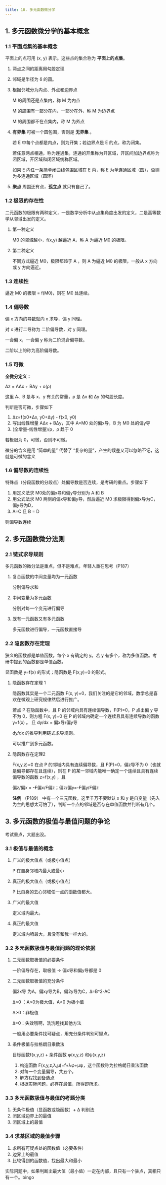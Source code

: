```yaml
---
title: 10. 多元函数微分学
---
```


## 1. 多元函数微分学的基本概念

### 1.1 平面点集的基本概念

平面上的点可用 (x, y) 表示。这些点的集合称为 **平面上的点集**。

1. 两点之间的距离用勾股定理

2. 邻域是半径为 δ 的圆。

3. 根据邻域分为内点、外点和边界点

   M 的周围还是点集内，称 M 为内点

   M 的周围有一部分在内，一部分在外，称 M 为边界点

   M 的周围都不在点集内，称 M 为外点

4. **有界集** 可被一个圆包围，否则是 **无界集** 。

   若 E 中每个点都是内点，则为开集；若边界点是 E 的点，称为闭集。

   若任意两点相通，称为连通集，连通的开集称为开区域，开区间加边界点称为闭区域，开区域和闭区域统称区域。

   如果 E 内任一条简单闭曲线包围区域在 E 内，称 E 为单连通区域（圆），否则为多连通区域（圆环）

5. **聚点** 周围还有点，**孤立点** 就只有自己了。

### 1.2 极限的存在性

二元函数的极限有两种定义，一是数学分析中从点集角度出发的定义，二是高等数学从邻域出发的定义。

1. 第一种定义

   M0 的邻域越小，f(x,y) 越逼近 A，称 A 为逼近 M0 的极限。

2. 第二种定义

   不同方式逼近 M0，极限都趋于 A ，则 A 为逼近 M0 的极限，一般从 x 方向或 y 方向逼近。

### 1.3 连续性

逼近 M0 的极限 = f(M0)，则在 M0 处连续。

### 1.4 偏导数

偏 x 方向的导数就向 x 求导，偏 y 同理。

对 x 进行二导称为 二阶偏导数，对 y 同理。

一会偏 x，一会偏 y 称为二阶混合偏导数。

二阶以上的称为高阶偏导数。

### 1.5 可微

**全微分定义：**

Δz = AΔx + BΔy + o(ρ)

这里 A、B 是与 x、y 有关的常量，ρ 是 Δx 和 Δy 的勾股长度。

判断是否可微，步骤如下

1. Δz=f(x0+Δx, y0+Δy) - f(x0, y0)
2. 写出线性增量 AΔx + BΔy，其中 A=M0 处的偏x导，B 为 M0 处的偏y导
3. (全增量-线性增量)/ρ，ρ 趋于 0

若极限为 0，可微，否则不可微。

微分的含义是用 “简单的量” 代替了 “复杂的量”，产生的误差又可以忽略不记，这就是可微的含义

### 1.6 偏导数的连续性

特殊点（分段函数的分段点）处偏导数是否连续，是考研的重点。步骤如下

1. 用定义法求 M0处的偏x导和偏y导分别为 A 和 B
2. 用公式法求 M0 两侧的偏x导和偏y导，然后逼近 M0 求极限得到偏x导为C，偏y导为D，
3. A=C 且 B = D

则偏导数连续

## 2. 多元函数微分法则

### 2.1 链式求导规则

多元函数的微分法是重点，但不是难点，年轻人重在思考（P187）

1. 复合函数的中间变量均为一元函数

   分别偏导求和

2. 中间变量为多元函数

   分别对每一个变元进行偏导

3. 既有一元函数又有多元函数

   多元函数进行偏导，一元函数直接导

### 2.2 隐函数存在定理

狭义的函数都是单值函数，每个 x 有确定的 y。若 y 有多个，称为多值函数。考研中提到的函数都是单值函数。

显函数是 y=f(x) 的形式；隐函数是 F(x,y)=0 的形式。

1. 隐函数存在定理 1

   隐函数其实是一个二元函数 F(x, y)=0，我们关注的是它的邻域，数学总是喜欢在微观上研究规律然后进行推广。

   若点 P 在隐函数中，且 P 的邻域内具有连续偏导数，F(P)=0，P 点出偏 y 导不为 0，则方程 F(x, y)=0 在 P 的邻域内确定一个连续且具有连续导数的函数 y=f(x) 。 且 dy/dx = 偏x导/偏y导

   dy/dx 的推导利用链式求导规则。

   可以推广到多元函数。

2. 隐函数存在定理2

   F(x,y,z)=0 在点 P 的邻域内具有连续偏导数，且 F(P)=0，偏z导不为 0（也就是偏导都存在且连续），则在 P 的某一邻域内能唯一确定一个连续且具有连续偏导数的函数 z=f(x,y) ，且

   偏z/偏x = -F偏x/F偏z；偏z/偏y=-F偏y/F偏z

   **注例** （P189） 中有一个三元函数，这里千万不要默认 x 和 y 是自变量（先入为主的思想太可怕了），判断一个点的邻域是否存在单值函数并判断有几个。

## 3. 多元函数的极值与最值问题的争论

考试重点，大题出没。

### 3.1 极值与最值的概念

1. 广义的极大值点（或极小值点）

   P 在自身邻域内最大或最小

2. 真正的极大值点（或极小值点）

   P 比自身的去心邻域任一点的函数值都大。

3. 广义的最大值

   定义域内最大。

4. 真正的最大值

   定义域内咱最大，且没有和我一样大的。

### 3.2 多元函数极值与最值问题的理论依据

1. 二元函数取极值的必要条件

   一阶偏导存在，取极值 → 偏x导和偏y导都是 0

2. 二元函数取极值的充分条件

   偏2x导 为A，偏xy导为B，偏2y导为C，Δ=B^2-AC

   Δ<0 ：A<0为极大值，A>0 为极小值

   Δ>0：非极值

   Δ=0：失效哦啊，洗洗睡找其他方法

   一般用必要条件找可疑点，用充分条件判别可疑点。

3. 条件极值与拉格朗日乘数法

   目标函数f(x,y,z) + 条件函数 φ(x,y,z) 和ψ(x,y,z)

   1. 构造函数 F(x,y,z,λ,μ)=f+λφ+μψ，这个函数称为拉格朗日乘法函数
   2. 对每一个变量偏导，共五个。
   3. 解方程找到备选点
   4. 根据实际问题，必存在最值，所得即所求。

### 3.3 多元函数极值与最值的考题分类

1. 无条件极值（显函数或隐函数）+ Δ 判别法
2. 闭区域边界上的最值
3. 闭区域上的最值

### 3.4 求某区域的最值步骤

1. 求所有可疑点处的函数值（必要条件）
2. 边界上的最值
3. 比较得到的函数值，找出最大和最小

实际问题中，如果判断出最大值（最小值）一定在内部，且只有一个驻点，真相只有一个。bingo



